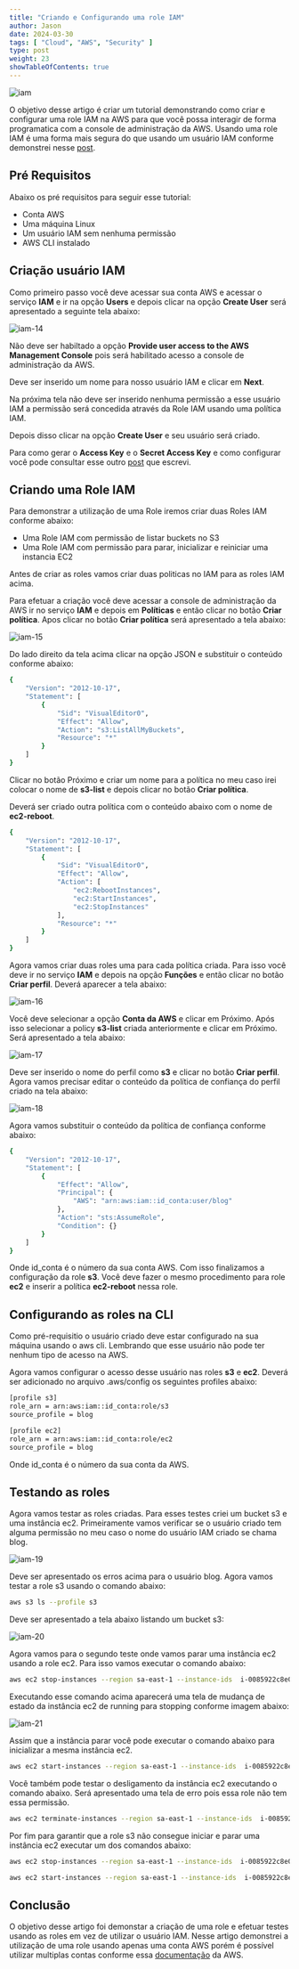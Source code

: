 ```yaml
---
title: "Criando e Configurando uma role IAM"
author: Jason
date: 2024-03-30
tags: [ "Cloud", "AWS", "Security" ]
type: post
weight: 23
showTableOfContents: true
---
```


![iam](/images/iam.jpg)

O objetivo desse artigo é criar um tutorial demonstrando como criar e
configurar uma role IAM na AWS para que você possa interagir de forma
programatica com a console de administração da AWS. Usando uma role IAM
é uma forma mais segura do que usando um usuário IAM conforme demonstrei
nesse
[post](/posts/2024/2024-01-07-criando-e-configurando-um-usuario-iam/).

## Pré Requisitos 

Abaixo os pré requisitos para seguir esse tutorial:

-   Conta AWS
-   Uma máquina Linux
-   Um usuário IAM sem nenhuma permissão
-   AWS CLI instalado

## Criação usuário IAM 

Como primeiro passo você deve acessar sua conta AWS e acessar o serviço
**IAM** e ir na opção **Users** e depois clicar na opção **Create User**
será apresentado a seguinte tela abaixo:

![iam-14](/images/iam-14.jpg)

Não deve ser habiltado a opção **Provide user access to the AWS
Management Console** pois será habilitado acesso a console de
administração da AWS.

Deve ser inserido um nome para nosso usuário IAM e clicar em **Next**.

Na próxima tela não deve ser inserido nenhuma permissão a esse usuário
IAM a permissão será concedida através da Role IAM usando uma política
IAM.

Depois disso clicar na opção **Create User** e seu usuário será criado.

Para como gerar o **Access Key** e o **Secret Access Key** e como
configurar você pode consultar esse outro
[post](/posts/2024/2024-01-07-criando-e-configurando-um-usuario-iam/)
que escrevi.

## Criando uma Role IAM

Para demonstrar a utilização de uma Role iremos criar duas Roles IAM
conforme abaixo:

-   Uma Role IAM com permissão de listar buckets no S3
-   Uma Role IAM com permissão para parar, inicializar e reiniciar uma
    instancia EC2

Antes de criar as roles vamos criar duas politicas no IAM para as roles
IAM acima.

Para efetuar a criação você deve acessar a console de administração da
AWS ir no serviço **IAM** e depois em **Políticas** e então clicar no
botão **Criar política**. Apos clicar no botão **Criar política** será
apresentado a tela abaixo:

![iam-15](/images/iam-15.jpg)

Do lado direito da tela acima clicar na opção JSON e substituir o
conteúdo conforme abaixo:

``` bash
{
    "Version": "2012-10-17",
    "Statement": [
        {
            "Sid": "VisualEditor0",
            "Effect": "Allow",
            "Action": "s3:ListAllMyBuckets",
            "Resource": "*"
        }
    ]
}
```

Clicar no botão Próximo e criar um nome para a política no meu caso irei
colocar o nome de **s3-list** e depois clicar no botão **Criar
política**.

Deverá ser criado outra política com o conteúdo abaixo com o nome de
**ec2-reboot**.

``` bash
{
    "Version": "2012-10-17",
    "Statement": [
        {
            "Sid": "VisualEditor0",
            "Effect": "Allow",
            "Action": [
                "ec2:RebootInstances",
                "ec2:StartInstances",
                "ec2:StopInstances"
            ],
            "Resource": "*"
        }
    ]
}
```

Agora vamos criar duas roles uma para cada política criada. Para isso
você deve ir no serviço **IAM** e depois na opção **Funções** e então
clicar no botão **Criar perfil**. Deverá aparecer a tela abaixo:

![iam-16](/images/iam-16.jpg)

Você deve selecionar a opção **Conta da AWS** e clicar em Próximo. Após
isso selecionar a policy **s3-list** criada anteriormente e clicar em
Próximo. Será apresentado a tela abaixo:

![iam-17](/images/iam-17.jpg)

Deve ser inserido o nome do perfil como **s3** e clicar no botão **Criar
perfil**. Agora vamos precisar editar o conteúdo da política de
confiança do perfil criado na tela abaixo:

![iam-18](/images/iam-18.jpg)

Agora vamos substituir o conteúdo da política de confiança conforme
abaixo:

``` bash
{
    "Version": "2012-10-17",
    "Statement": [
        {
            "Effect": "Allow",
            "Principal": {
                "AWS": "arn:aws:iam::id_conta:user/blog"
            },
            "Action": "sts:AssumeRole",
            "Condition": {}
        }
    ]
}
```

Onde id_conta é o número da sua conta AWS. Com isso finalizamos a
configuração da role **s3**. Você deve fazer o mesmo procedimento para
role **ec2** e inserir a política **ec2-reboot** nessa role.

## Configurando as roles na CLI 

Como pré-requisitio o usuário criado deve estar configurado na sua
máquina usando o aws cli. Lembrando que esse usuário não pode ter nenhum tipo de acesso na AWS.

Agora vamos configurar o acesso desse usuário nas roles **s3** e
**ec2**. Deverá ser adicionado no arquivo .aws/config os seguintes
profiles abaixo:

``` bash
[profile s3]
role_arn = arn:aws:iam::id_conta:role/s3
source_profile = blog

[profile ec2]
role_arn = arn:aws:iam::id_conta:role/ec2
source_profile = blog
```

Onde id_conta é o número da sua conta da AWS.

## Testando as roles 

Agora vamos testar as roles criadas. Para esses testes criei um bucket
s3 e uma instância ec2. Primeiramente vamos verificar se o usuário
criado tem alguma permissão no meu caso o nome do usuário IAM criado se
chama blog.

![iam-19](/images/iam-19.jpg)

Deve ser apresentado os erros acima para o usuário blog. Agora vamos
testar a role s3 usando o comando abaixo:

``` bash
aws s3 ls --profile s3
```

Deve ser apresentado a tela abaixo listando um bucket s3:

![iam-20](/images/iam-20.jpg)

Agora vamos para o segundo teste onde vamos parar uma instância ec2
usando a role ec2. Para isso vamos executar o comando abaixo:

``` bash
aws ec2 stop-instances --region sa-east-1 --instance-ids  i-0085922c8e050b223 --profile ec2
```

Executando esse comando acima aparecerá uma tela de mudança de estado da
instância ec2 de running para stopping conforme imagem abaixo:

![iam-21](/images/iam-21.jpg)

Assim que a instância parar você pode executar o comando abaixo para
inicializar a mesma instância ec2.

``` bash
aws ec2 start-instances --region sa-east-1 --instance-ids  i-0085922c8e050b223 --profile ec2
```

Você também pode testar o desligamento da instância ec2 executando o
comando abaixo. Será apresentado uma tela de erro pois essa role não tem
essa permissão.

``` bash
aws ec2 terminate-instances --region sa-east-1 --instance-ids  i-0085922c8e050b223 --profile ec2
```

Por fim para garantir que a role s3 não consegue iniciar e parar uma
instância ec2 executar um dos comandos abaixo:

``` bash
aws ec2 stop-instances --region sa-east-1 --instance-ids  i-0085922c8e050b223 --profile s3

aws ec2 start-instances --region sa-east-1 --instance-ids  i-0085922c8e050b223 --profile s3
```

## Conclusão 

O objetivo desse artigo foi demonstar a criação de uma role e efetuar
testes usando as roles em vez de utilizar o usuário IAM. Nesse artigo
demonstrei a utilização de uma role usando apenas uma conta AWS porém é
possível utilizar multiplas contas conforme essa
[documentação](https://docs.aws.amazon.com/pt_br/IAM/latest/UserGuide/tutorial_cross-account-with-roles.html)
da AWS.